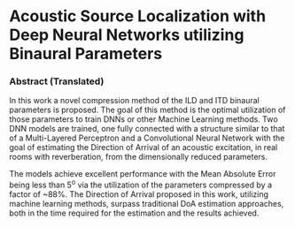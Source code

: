 # Acoustic Source Localization with Deep Neural Networks utilizing Binaural Parameters

### Abstract (Translated)

In this work a novel compression method of the ILD and ITD binaural parameters is proposed.
The goal of this method is the optimal utilization of those parameters to train DNNs or other Machine Learning methods.
Two DNN models are trained, one fully connected with a structure similar to that of a Multi-Layered Perceptron and a Convolutional Neural Network with the goal of estimating the Direction of Arrival of an acoustic excitation, in real rooms with reverberation, from the dimensionally reduced parameters.

The models achieve excellent performance with the Mean Absolute Error being less than 5<sup>o</sup> via the utilization of the parameters compressed by a factor of ~88%.
The Direction of Arrival proposed in this work, utilizing machine learning methods, surpass traditional DoA estimation approaches, both in the time required for the estimation and the results achieved.
